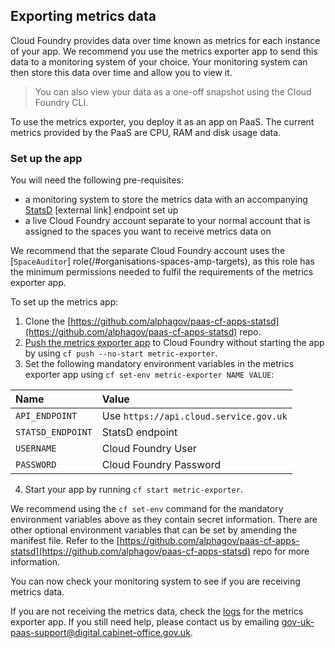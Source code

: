 ## Exporting metrics data

Cloud Foundry provides data over time known as metrics for each instance of your app. We recommend you use the metrics exporter app to send this data to a monitoring system of your choice. Your monitoring system can then store this data over time and allow you to view it.

>You can also view your data as a one-off snapshot using the Cloud Foundry CLI.

To use the metrics exporter, you deploy it as an app on PaaS. The current metrics provided by the PaaS are CPU, RAM and disk usage data.

### Set up the app

You will need the following pre-requisites:

- a monitoring system to store the metrics data with an accompanying [StatsD](https://github.com/etsy/statsd/wiki) [external link] endpoint set up
- a live Cloud Foundry account separate to your normal account that is assigned to the spaces you want to receive metrics data on

We recommend that the separate Cloud Foundry account uses the [`SpaceAuditor`] role(/#organisations-spaces-amp-targets), as this role has the minimum permissions needed to fulfil the requirements of the metrics exporter app.

To set up the metrics app:

1. Clone the [https://github.com/alphagov/paas-cf-apps-statsd](https://github.com/alphagov/paas-cf-apps-statsd) repo.
1. [Push the metrics exporter app](/#deployment-overview) to Cloud Foundry without starting the app by using `cf push --no-start metric-exporter`.
1. Set the following mandatory environment variables in the metrics exporter app using `cf set-env metric-exporter NAME VALUE`:

|Name|Value|
|:---|:---|
|`API_ENDPOINT`|Use `https://api.cloud.service.gov.uk`|
|`STATSD_ENDPOINT`|StatsD endpoint|
|`USERNAME`|Cloud Foundry User|
|`PASSWORD`|Cloud Foundry Password|

4. Start your app by running `cf start metric-exporter`.

We recommend using the `cf set-env` command for the mandatory environment variables above as they contain secret information. There are other optional environment variables that can be set by amending the manifest file. Refer to the [https://github.com/alphagov/paas-cf-apps-statsd](https://github.com/alphagov/paas-cf-apps-statsd) repo for more information.

You can now check your monitoring system to see if you are receiving metrics data.

If you are not receiving the metrics data, check the [logs](/#logs) for the metrics exporter app. If you still need help, please contact us by emailing [gov-uk-paas-support@digital.cabinet-office.gov.uk](gov-uk-paas-support@digital.cabinet-office.gov.uk).
